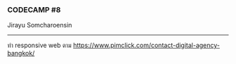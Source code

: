 ### CODECAMP #8
Jirayu Somcharoensin    
___
ทำ responsive web ตาม https://www.pimclick.com/contact-digital-agency-bangkok/

